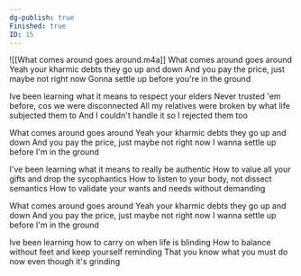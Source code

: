 ```yaml
---
dg-publish: true
Finished: true
ID: 15
---
```

![[What comes around goes around.m4a]]
What comes around goes around
Yeah your kharmic debts they go up and down
And you pay the price, just maybe not right now
Gonna settle up before you're in the ground

Ive been learning what it means to respect your elders
Never trusted 'em before, cos we were disconnected
All my relatives were broken by what life subjected them to
And I couldn't handle it so I rejected them too

What comes around goes around
Yeah your kharmic debts they go up and down
And you pay the price, just maybe not right now
I wanna settle up before I'm in the ground

I've been learning what it means to really be authentic
How to value all your gifts and drop the sycophantics
How to listen to your body, not dissect semantics
How to validate your wants and needs without demanding
  
What comes around goes around
Yeah your kharmic debts they go up and down
And you pay the price, just maybe not right now
I wanna settle up before I'm in the ground
  
Ive been learning how to carry on when life is blinding
How to balance without feet and keep yourself reminding
That you know what you must do now even though it's grinding

